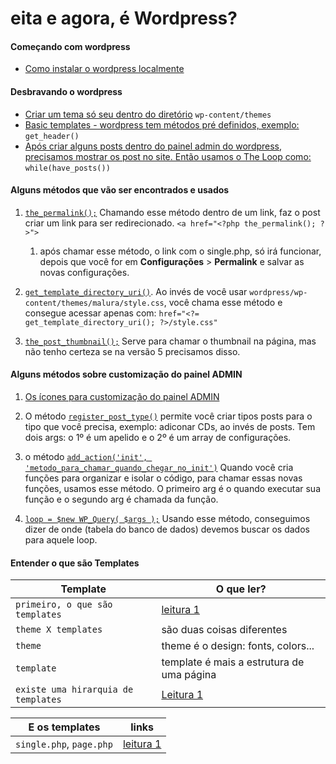 # eita e agora, é Wordpress?

#### Começando com wordpress
- [Como instalar o wordpress localmente](https://www.themeum.com/install-wordpress-localhost/)

#### Desbravando o wordpress
- [Criar um tema só seu dentro do diretório](https://codex.wordpress.org/Theme_Development) 
`wp-content/themes`
- [Basic templates - wordpress tem métodos pré definidos, exemplo:](https://codex.wordpress.org/Theme_Development#Basic_Templates)
`get_header()`
- [Após criar alguns posts dentro do painel admin do wordpress, precisamos mostrar os post no site. Então usamos o The Loop como:](https://codex.wordpress.org/The_Loop)
`while(have_posts())`

#### Alguns métodos que vão ser encontrados e usados

1. [`the_permalink();`](https://developer.wordpress.org/reference/functions/the_permalink/) Chamando esse método dentro de um link, faz o post criar um link para ser redirecionado. `<a href="<?php the_permalink(); ?>">`
     1. após chamar esse método, o link com o single.php, só irá funcionar, depois que você for em **Configurações** > **Permalink** e salvar as novas configurações.

2. [`get_template_directory_uri()`](https://developer.wordpress.org/reference/functions/get_template_directory_uri/). Ao invés de você usar `wordpress/wp-content/themes/malura/style.css`, você chama esse método e consegue acessar apenas com: `href="<?= get_template_directory_uri(); ?>/style.css"`

3. [`the_post_thumbnail();`](https://developer.wordpress.org/reference/functions/the_post_thumbnail/) Serve para chamar o thumbnail na página, mas não tenho certeza se na versão 5 precisamos disso. 



#### Alguns métodos sobre customização do painel ADMIN
1. [Os ícones para customização do painel ADMIN](https://developer.wordpress.org/resource/dashicons/#calendar-alt)

2. O método [`register_post_type()`](https://developer.wordpress.org/reference/functions/register_post_type/) permite você criar tipos posts para o tipo que você precisa, exemplo: adiconar CDs, ao invés de posts. Tem dois args: o 1º é um apelido e o 2º é um array de configurações.

3. o método [`add_action('init', 'metodo_para_chamar_quando_chegar_no_init')`](https://developer.wordpress.org/reference/functions/add_action/) Quando você cria funções para organizar e isolar o código, para chamar essas novas funções, usamos esse método. O primeiro arg é o quando executar sua função e o segundo arg é chamada da função. 

4. [`loop = $new WP_Query( $args );`](https://developer.wordpress.org/reference/classes/wp_query/) Usando esse método, conseguimos dizer de onde (tabela do banco de dados) devemos buscar os dados para aquele loop.


#### Entender o que são Templates

| Template | O que ler? |
| --- | --- |
| `primeiro, o que são templates` | [leitura 1](https://wpapprentice.com/blog/wordpress-theme-vs-template/)|
| `theme X templates`| são duas coisas diferentes |
| `theme`| theme é o design: fonts, colors... |
| `template` | template é mais a estrutura de uma página |
|`existe uma hirarquia de templates`| [Leitura 1](https://developer.wordpress.org/themes/basics/template-hierarchy/) |

|E os templates| links|
| --- | --- | 
| `single.php`, `page.php` | [leitura 1](https://www.wptotal.com/como-criar-um-wordpress-theme-parte-4/) |


